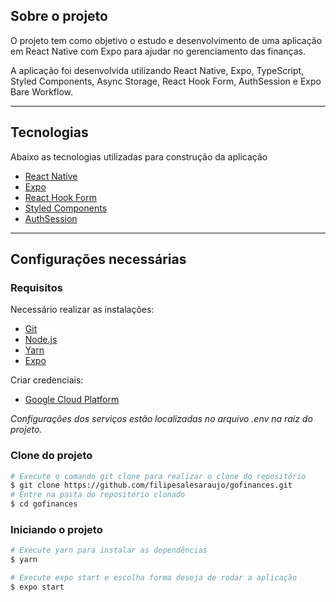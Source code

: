 ## Sobre o projeto

O projeto tem como objetivo o estudo e desenvolvimento de uma aplicação em React Native com Expo para ajudar no gerenciamento das finanças.

A aplicação foi desenvolvida utilizando React Native, Expo, TypeScript, Styled Components, Async Storage, React Hook Form, AuthSession e Expo Bare Workflow.

---

## Tecnologias

Abaixo as tecnologias utilizadas para construção da aplicação

- [React Native](https://reactnative.dev//)
- [Expo](https://expo.dev/)
- [React Hook Form](https://react-hook-form.com/)
- [Styled Components](https://styled-components.com/)
- [AuthSession](https://docs.expo.dev/versions/latest/sdk/auth-session/)

---

## Configurações necessárias

### **Requisitos**

Necessário realizar as instalações:

- [Git](https://git-scm.com/)
- [Node.js](https://nodejs.org/en/)
- [Yarn](https://classic.yarnpkg.com)
- [Expo](https://expo.dev/)

Criar credenciais:

- [Google Cloud Platform](https://cloud.google.com/)

_Configurações dos serviços estão localizadas no arquivo .env na raiz do projeto._

### **Clone do projeto**

```bash
# Execute o comando git clone para realizar o clone do repositório
$ git clone https://github.com/filipesalesaraujo/gofinances.git
# Entre na pasta do repositório clonado
$ cd gofinances
```

### **Iniciando o projeto**

```bash
# Execute yarn para instalar as dependências
$ yarn

# Execute expo start e escolha forma deseja de rodar a aplicação
$ expo start 

```
